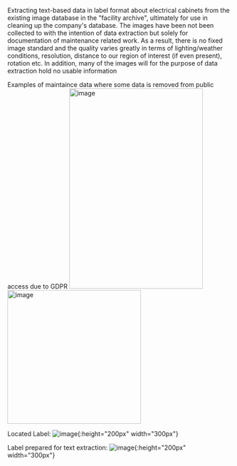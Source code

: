 Extracting text-based data in label format about electrical cabinets from the existing image database in the "facility archive", ultimately for use in cleaning up the company's database. The images have been not been collected to with the intention of data extraction but solely for documentation of maintenance related work. As a result, there is no fixed image standard and the quality varies greatly in terms of lighting/weather conditions, resolution, distance to our region of interest (if even present), rotation etc. In addition, many of the images will for the purpose of data extraction hold no usable information

Examples of maintaince data where some data is removed from public access due to GDPR
<img src="https://github.com/mr-lovalova/cabinet_image_data_extraction/assets/47424670/3db0f412-63af-48d9-be5c-0751c8279d3b" alt="image" width="300" height="450">
<img src="https://github.com/mr-lovalova/cabinet_image_data_extraction/assets/47424670/474839d6-0fb0-457c-b376-4e787f7237d0" alt="image" width="300" height="300">

Located Label:
![image](https://github.com/mr-lovalova/cabinet_image_data_extraction/assets/47424670/0249849a-7882-4bc4-99c2-f2a95d79b504){:height="200px" width="300px"}

Label prepared for text extraction:
![image](https://github.com/mr-lovalova/cabinet_image_data_extraction/assets/47424670/6e79175a-164e-405b-9538-3770b527e6e5){:height="200px" width="300px"}


